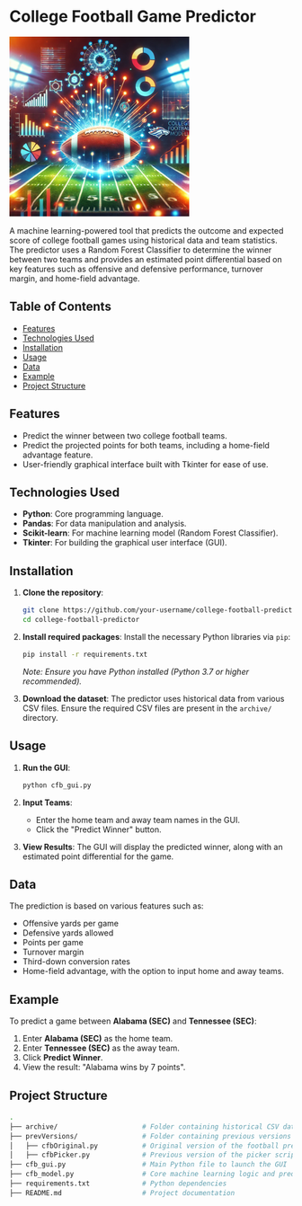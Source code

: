 # College Football Game Predictor

![College Football Prediction Model](predictionModel.png)

A machine learning-powered tool that predicts the outcome and expected score of college football games using historical data and team statistics. The predictor uses a Random Forest Classifier to determine the winner between two teams and provides an estimated point differential based on key features such as offensive and defensive performance, turnover margin, and home-field advantage.

## Table of Contents
- [Features](#features)
- [Technologies Used](#technologies-used)
- [Installation](#installation)
- [Usage](#usage)
- [Data](#data)
- [Example](#example)
- [Project Structure](#project-structure)

## Features
- Predict the winner between two college football teams.
- Predict the projected points for both teams, including a home-field advantage feature.
- User-friendly graphical interface built with Tkinter for ease of use.

## Technologies Used
- **Python**: Core programming language.
- **Pandas**: For data manipulation and analysis.
- **Scikit-learn**: For machine learning model (Random Forest Classifier).
- **Tkinter**: For building the graphical user interface (GUI).

## Installation

1. **Clone the repository**:
    ```bash
    git clone https://github.com/your-username/college-football-predictor.git
    cd college-football-predictor
    ```

2. **Install required packages**:
    Install the necessary Python libraries via `pip`:
    ```bash
    pip install -r requirements.txt
    ```
    *Note: Ensure you have Python installed (Python 3.7 or higher recommended).*

3. **Download the dataset**:
   The predictor uses historical data from various CSV files. Ensure the required CSV files are present in the `archive/` directory.

## Usage

1. **Run the GUI**:
    ```bash
    python cfb_gui.py
    ```

2. **Input Teams**:
    - Enter the home team and away team names in the GUI.
    - Click the "Predict Winner" button.

3. **View Results**:
    The GUI will display the predicted winner, along with an estimated point differential for the game. 

## Data

The prediction is based on various features such as:
- Offensive yards per game
- Defensive yards allowed
- Points per game
- Turnover margin
- Third-down conversion rates
- Home-field advantage, with the option to input home and away teams.

## Example

To predict a game between **Alabama (SEC)** and **Tennessee (SEC)**:

1. Enter **Alabama (SEC)** as the home team.
2. Enter **Tennessee (SEC)** as the away team.
3. Click **Predict Winner**.
4. View the result: "Alabama wins by 7 points".

## Project Structure

```bash
.
├── archive/                     # Folder containing historical CSV data for each year
├── prevVersions/                # Folder containing previous versions of scripts
│   ├── cfbOriginal.py           # Original version of the football predictor
│   ├── cfbPicker.py             # Previous version of the picker script
├── cfb_gui.py                   # Main Python file to launch the GUI
├── cfb_model.py                 # Core machine learning logic and predictions
├── requirements.txt             # Python dependencies
├── README.md                    # Project documentation
